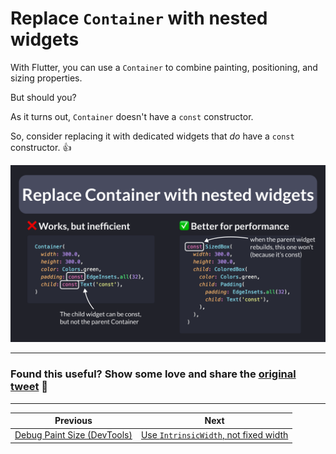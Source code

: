 # Replace `Container` with nested widgets

With Flutter, you can use a `Container` to combine painting, positioning, and sizing properties.

But should you?

As it turns out, `Container` doesn't have a `const` constructor.

So, consider replacing it with dedicated widgets that *do* have a `const` constructor. 👍

![](135.png)

---

### Found this useful? Show some love and share the [original tweet](https://twitter.com/biz84/status/1729114620512887056) 🙏

---

| Previous | Next |
| -------- | ---- |
| [Debug Paint Size (DevTools)](../0134-debug-paint-size/index.md) | [Use `IntrinsicWidth`, not fixed width](../0136-intrinsic-width/index.md) |
